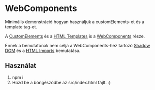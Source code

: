 # WebComponents

Minimális demonstráció hogyan használjuk a customElements-et és a template tag-et.

A [CustomElements](https://developer.mozilla.org/en-US/docs/Web/Web_Components/Custom_Elements) és a [HTML Templates](https://developer.mozilla.org/en-US/docs/Web/HTML/Element/template) is a [WebComponents](https://developer.mozilla.org/en-US/docs/Web/Web_Components) része.

Ennek a bemutatónak nem célja a WebComponents-hez tartozó [Shadow DOM](https://developer.mozilla.org/en-US/docs/Web/Web_Components/Shadow_DOM) és a [HTML Imports](https://developer.mozilla.org/en-US/docs/Web/Web_Components/HTML_Imports) bemutatása.

## Használat
1. npm i
2. Húzd be a böngésződbe az src/index.html fájlt. :)
